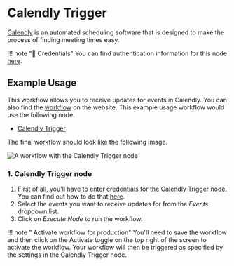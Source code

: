 # Calendly Trigger

[Calendly](https://calendly.com/) is an automated scheduling software that is designed to make the process of finding meeting times easy.

!!! note "🔑 Credentials"
    You can find authentication information for this node [here](/integrations/credentials/calendly/).



## Example Usage

This workflow allows you to receive updates for events in Calendly. You can also find the [workflow](https://n8n.io/workflows/540) on the website. This example usage workflow would use the following node.
- [Calendly Trigger]()

The final workflow should look like the following image.

![A workflow with the Calendly Trigger node](/_images/integrations/trigger-nodes/calendlytrigger/workflow.png)


### 1. Calendly Trigger node

1. First of all, you'll have to enter credentials for the Calendly Trigger node. You can find out how to do that [here](/integrations/credentials/calendly/).
2. Select the events you want to receive updates for from the *Events* dropdown list.
3. Click on *Execute Node* to run the workflow.

!!! note " Activate workflow for production"
    You'll need to save the workflow and then click on the Activate toggle on the top right of the screen to activate the workflow. Your workflow will then be triggered as specified by the settings in the Calendly Trigger node.

